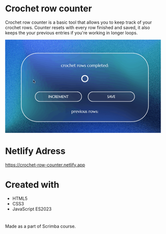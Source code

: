# Crochet row counter

Crochet row counter is a basic tool that allows you to keep track of your crochet rows.
Counter resets with every row finished and saved, it also keeps the your previous entries if you're working in longer loops. 


![](counter-showcase.gif)

# Netlify Adress

https://crochet-row-counter.netlify.app

# Created with 
- HTML5
- CSS3
- JavaScript ES2023


#
Made as a part of Scrimba course.

